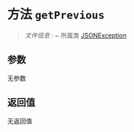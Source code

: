 # 方法 `getPrevious`

> *文件信息* : ~
> 所属类 [JSONException](../JSONException.md)




## 参数


无参数


## 返回值

无返回值

